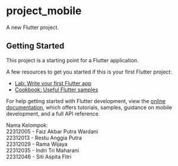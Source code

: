 # project_mobile

A new Flutter project.

## Getting Started

This project is a starting point for a Flutter application.

A few resources to get you started if this is your first Flutter project:

- [Lab: Write your first Flutter app](https://docs.flutter.dev/get-started/codelab)
- [Cookbook: Useful Flutter samples](https://docs.flutter.dev/cookbook)

For help getting started with Flutter development, view the
[online documentation](https://docs.flutter.dev/), which offers tutorials,
samples, guidance on mobile development, and a full API reference.



Nama Kelompok:
<br>22312005 - Faiz Akbar Putra Wardani
<br>22312013 - Restu Anggia Putra
<br>22312029 - Rama Wijaya
<br>22312035 - Indri Tri Maharani
<br>22312046 - Siti Aspita Fitri
